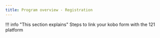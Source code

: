 ```yaml
---
title: Program overview - Registration
---
```


!!! info "This section explains"
    Steps to link your kobo form with the 121 platform
